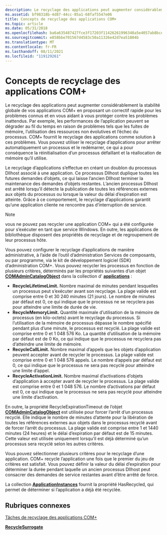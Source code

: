 ```yaml
---
description: Le recyclage des applications peut augmenter considérablement la stabilité globale de vos applications COM+ en proposant un correctif rapide pour les problèmes connus et en vous aidant à vous protéger contre les problèmes inattendus.
ms.assetid: bf98318b-4d87-44cc-85a1-68faf5547e06
title: Concepts de recyclage des applications COM+
ms.topic: article
ms.date: 05/31/2018
ms.openlocfilehash: ba6a635487427fce3f17203f11426261996348a5e4057ab8bceebcae552d51bb
ms.sourcegitcommit: e858bbe701567d4583c50a11326e42d7ea51804b
ms.translationtype: MT
ms.contentlocale: fr-FR
ms.lasthandoff: 08/11/2021
ms.locfileid: "119129261"
---
```

# <a name="com-application-recycling-concepts"></a>Concepts de recyclage des applications COM+

Le recyclage des applications peut augmenter considérablement la stabilité globale de vos applications COM+ en proposant un correctif rapide pour les problèmes connus et en vous aidant à vous protéger contre les problèmes inattendus. Par exemple, les performances de l’application peuvent se dégrader au fil du temps en raison de problèmes tels que les fuites de mémoire, l’utilisation des ressources non évolutives et l’échec du processus. COM+ fournit le recyclage des applications comme solution à ces problèmes. Vous pouvez utiliser le recyclage d’applications pour arrêter automatiquement un processus et le redémarrer, ce qui a pour conséquence la réinitialisation d’un processus défaillant et la réallocation de mémoire qu’il utilise.

Le recyclage d’applications s’effectue en créant un doublon du processus Dllhost associé à une application. Ce processus Dllhost duplique toutes les futures demandes d’objets, ce qui laisse l’ancien Dllhost terminer la maintenance des demandes d’objets restantes. L’ancien processus Dllhost est arrêté lorsqu’il détecte la publication de toutes les références externes aux objets du processus ou lorsque la valeur du délai d’expiration est atteinte. Grâce à ce comportement, le recyclage d’applications garantit qu’une application cliente ne rencontre pas d’interruption de service.

> [!Note]  
> vous ne pouvez pas recycler une application COM+ qui a été configurée pour s’exécuter en tant que service Windows. En outre, les applications de bibliothèque disposent des propriétés de recyclage et de regroupement de leur processus hôte.

 

Vous pouvez configurer le recyclage d’applications de manière administrative, à l’aide de l’outil d’administration Services de composants, ou par programme, via le kit de développement logiciel (SDK) d’administration COM+. Vous pouvez recycler les processus en fonction de plusieurs critères, déterminés par les propriétés suivantes d’un objet [**COMAdminCatalogObject**](comadmincatalogobject.md) dans la collection d' [**applications**](applications.md) :

-   **RecycleLifetimeLimit.** Nombre maximal de minutes pendant lesquelles un processus peut s’exécuter avant son recyclage. La plage valide est comprise entre 0 et 30 240 minutes (21 jours). Le nombre de minutes par défaut est 0, ce qui indique que le processus ne se recyclera pas pour atteindre une limite de durée de vie.
-   **RecycleMemoryLimit.** Quantité maximale d’utilisation de la mémoire de processus (en kilo-octets) avant le recyclage du processus. Si l’utilisation de la mémoire de processus dépasse le nombre spécifié pendant plus d’une minute, le processus est recyclé. La plage valide est comprise entre 0 et 1 048 576 Ko. La quantité d’utilisation de la mémoire par défaut est de 0 Ko, ce qui indique que le processus ne recyclera pas d’atteindre une limite de mémoire.
-   **RecycleCallLimit.** Nombre maximal d’appels que les objets d’application peuvent accepter avant de recycler le processus. La plage valide est comprise entre 0 et 1 048 576 appels. Le nombre d’appels par défaut est 0, ce qui indique que le processus ne sera pas recyclé pour atteindre une limite d’appel.
-   **RecycleActivationLimit.** Nombre maximal d’activations d’objets d’application à accepter avant de recycler le processus. La plage valide est comprise entre 0 et 1 048 576. Le nombre d’activations par défaut est 0, ce qui indique que le processus ne sera pas recyclé pour atteindre une limite d’activation.

En outre, la propriété RecycleExpirationTimeout de l’objet [**COMAdminCatalogObject**](comadmincatalogobject.md) est utilisée pour forcer l’arrêt d’un processus recyclé. Elle indique le nombre de minutes d’attente pour la libération de toutes les références externes aux objets dans le processus recyclé avant de forcer l’arrêt du processus. La plage valide est comprise entre 1 et 1440 minutes (24 heures) et le délai d’expiration par défaut est de 15 minutes. Cette valeur est utilisée uniquement lorsqu’il est déjà déterminé qu’un processus sera recyclé selon les autres critères.

Vous pouvez sélectionner plusieurs critères pour le recyclage d’une application. COM+ recycle l’application une fois que le premier du jeu de critères est satisfait. Vous pouvez définir la valeur du délai d’expiration pour déterminer la durée pendant laquelle un ancien processus Dllhost peut consacrer des demandes de service restantes avant d’être arrêté de force.

La collection [**ApplicationInstances**](applicationinstances.md) fournit la propriété HasRecycled, qui permet de déterminer si l’application a déjà été recyclée.

## <a name="related-topics"></a>Rubriques connexes

<dl> <dt>

[Tâches de recyclage des applications COM+](com--application-recycling-tasks.md)
</dt> <dt>

[**RecycleSurrogate**](/windows/desktop/api/ComSvcs/nf-comsvcs-recyclesurrogate)
</dt> </dl>

 

 



